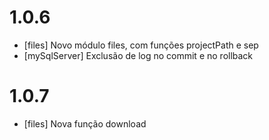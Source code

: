 # 1.0.6

-   [files] Novo módulo files, com funções projectPath e sep
-   [mySqlServer] Exclusão de log no commit e no rollback

# 1.0.7

-   [files] Nova função download
